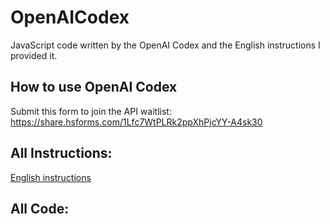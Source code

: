 # OpenAICodex
JavaScript code written by the OpenAI Codex and the English instructions I provided it.

## How to use OpenAI Codex
Submit this form to join the API waitlist:
https://share.hsforms.com/1Lfc7WtPLRk2ppXhPjcYY-A4sk30

## All Instructions:
[English instructions](/PongGameEnglishInstructions)

## All Code:

